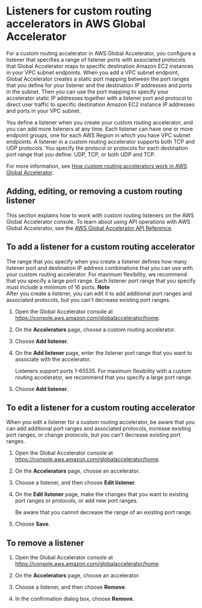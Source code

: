 # Listeners for custom routing accelerators in AWS Global Accelerator<a name="about-custom-routing-listeners"></a>

For a custom routing accelerator in AWS Global Accelerator, you configure a listener that specifies a range of listener ports with associated protocols that Global Accelerator maps to specific destination Amazon EC2 instances in your VPC subnet endpoints\. When you add a VPC subnet endpoint, Global Accelerator creates a static port mapping between the port ranges that you define for your listener and the destination IP addresses and ports in the subnet\. Then you can use the port mapping to specify your accelerator static IP addresses together with a listener port and protocol to direct user traffic to specific destination Amazon EC2 instance IP addresses and ports in your VPC subnet\. 

You define a listener when you create your custom routing accelerator, and you can add more listeners at any time\. Each listener can have one or more endpoint groups, one for each AWS Region in which you have VPC subnet endpoints\. A listener in a custom routing accelerator supports both TCP and UDP protocols\. You specify the protocol or protocols for each destination port range that you define: UDP, TCP, or both UDP and TCP\.

For more information, see [How custom routing accelerators work in AWS Global Accelerator](about-custom-routing-how-it-works.md)\.

## Adding, editing, or removing a custom routing listener<a name="about-custom-routing-listeners.creating-custom-routing-listeners"></a>

This section explains how to work with custom routing listeners on the AWS Global Accelerator console\. To learn about using API operations with AWS Global Accelerator, see the [AWS Global Accelerator API Reference](https://docs.aws.amazon.com/global-accelerator/latest/api/Welcome.html)\.

## To add a listener for a custom routing accelerator

The range that you specify when you create a listener defines how many listener port and destination IP address combinations that you can use with your custom routing accelerator\. For maximum flexibility, we recommend that you specify a large port range\. Each listener port range that you specify must include a minimum of 16 ports\.
**Note**  
After you create a listener, you can edit it to add additional port ranges and associated protocols, but you can't decrease existing port ranges\.

1. Open the Global Accelerator console at [ https://console\.aws\.amazon\.com/globalaccelerator/home](https://console.aws.amazon.com/globalaccelerator/home)\. 

1. On the **Accelerators** page, choose a custom routing accelerator\.

1. Choose **Add listener**\.

1. On the **Add listener** page, enter the listener port range that you want to associate with the accelerator\. 

   Listeners support ports 1\-65535\. For maximum flexibility with a custom routing accelerator, we recommend that you specify a large port range\.

1. Choose **Add listener**\.

## To edit a listener for a custom routing accelerator

When you edit a listener for a custom routing accelerator, be aware that you can add additional port ranges and associated protocols, increase existing port ranges, or change protocols, but you can't decrease existing port ranges\.

1. Open the Global Accelerator console at [ https://console\.aws\.amazon\.com/globalaccelerator/home](https://console.aws.amazon.com/globalaccelerator/home)\. 

1. On the **Accelerators** page, choose an accelerator\.

1. Choose a listener, and then choose **Edit listener**\.

1. On the **Edit listener** page, make the changes that you want to existing port ranges or protocols, or add new port ranges\.

   Be aware that you cannot decrease the range of an existing port range\.

1. Choose **Save**\.

## To remove a listener

1. Open the Global Accelerator console at [ https://console\.aws\.amazon\.com/globalaccelerator/home](https://console.aws.amazon.com/globalaccelerator/home)\. 

1. On the **Accelerators** page, choose an accelerator\.

1. Choose a listener, and then choose **Remove**\.

1. In the confirmation dialog box, choose **Remove**\.